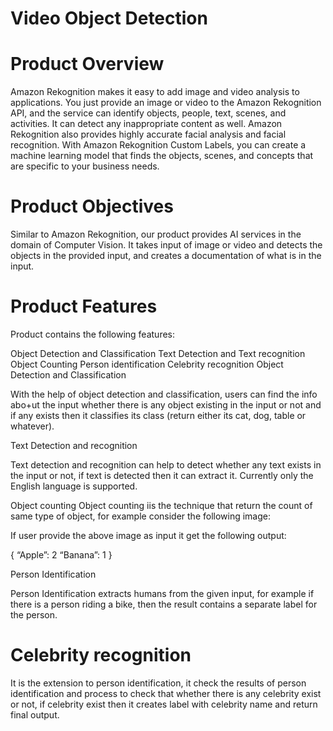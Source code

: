 # Video Object Detection
# Product Overview

Amazon Rekognition makes it easy to add image and video analysis to applications. You just provide an image or video to the Amazon Rekognition API, and the service can identify objects, people, text, scenes, and activities. It can detect any inappropriate content as well. Amazon Rekognition also provides highly accurate facial analysis and facial recognition. With Amazon Rekognition Custom Labels, you can create a machine learning model that finds the objects, scenes, and concepts that are specific to your business needs.

# Product Objectives

Similar to Amazon Rekognition, our product provides AI services in the domain of Computer Vision. It takes input of image or video and detects the objects in the provided input, and creates a documentation of what is in the input.

# Product Features

Product contains the following features:

Object Detection and Classification Text Detection and Text recognition Object Counting Person identification Celebrity recognition Object Detection and Classification

With the help of object detection and classification, users can find the info abo+ut the input whether there is any object existing in the input or not and if any exists then it classifies its class (return either its cat, dog, table or whatever).

Text Detection and recognition

Text detection and recognition can help to detect whether any text exists in the input or not, if text is detected then it can extract it. Currently only the English language is supported.

Object counting Object counting iis the technique that return the count of same type of object, for example consider the following image:

If user provide the above image as input it get the following output:

{ “Apple”: 2 “Banana”: 1 }

Person Identification

Person Identification extracts humans from the given input, for example if there is a person riding a bike, then the result contains a separate label for the person.

# Celebrity recognition

It is the extension to person identification, it check the results of person identification and process to check that whether there is any celebrity exist or not, if celebrity exist then it creates label with celebrity name and return final output.
